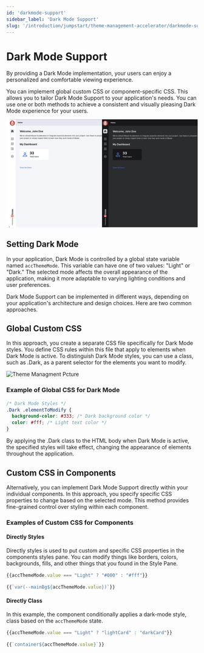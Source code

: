 ```yaml
---
id: 'darkmode-support'
sidebar_label: 'Dark Mode Support'
slug: '/introduction/jumpstart/theme-management-accelerator/darkmode-support'
---
```

# Dark Mode Support

By providing a Dark Mode implementation, your users can enjoy a personalized and comfortable viewing experience.

You can implement global custom CSS or component-specific CSS. This allows you to tailor Dark Mode Support to your application's needs. You can use one or both methods to achieve a consistent and visually pleasing Dark Mode experience for your users.

![Theme Managment Picture](../_images/themeManagment.jpg)

## Setting Dark Mode

In your application, Dark Mode is controlled by a global state variable named `accThemeMode`. This variable can have one of two values: "Light" or "Dark." The selected mode affects the overall appearance of the application, making it more adaptable to varying lighting conditions and user preferences.

Dark Mode Support can be implemented in different ways, depending on your application's architecture and design choices. Here are two common approaches.

## Global Custom CSS

In this approach, you create a separate CSS file specifically for Dark Mode styles. You define CSS rules within this file that apply to elements when Dark Mode is active. To distinguish Dark Mode styles, you can use a class, such as .Dark, as a parent selector for the elements you want to modify.

![Theme Managment Pcture](../_images/globalCss.gif)

###  Example of Global CSS for Dark Mode

```css
/* Dark Mode Styles */
.Dark .elementToModify {
  background-color: #333; /* Dark background color */
  color: #fff; /* Light text color */
}
```

By applying the .Dark class to the HTML body when Dark Mode is active, the specified styles will take effect, changing the appearance of elements throughout the application.

## Custom CSS in Components

Alternatively, you can implement Dark Mode Support directly within your individual components. In this approach, you specify specific CSS properties to change based on the selected mode. This method provides fine-grained control over styling within each component.

### Examples of Custom CSS for Components

#### Directly Styles

Directly styles is used to put custom and specific CSS properties in the components styles pane. You can modify things like borders, colors, backgrounds, fills, and other things that you found in the Style Pane.

```js
{{accThemeMode.value === "Light" ? "#000" : "#fff"}}
```

```js
{{`var(--mainBg${accThemeMode.value})`}}
```

#### Directly Class
In this example, the component conditionally applies a dark-mode style, class based on the `accThemeMode` state.

```js
{{accThemeMode.value === "Light" ? "lightCard" : "darkCard"}}
```

```js
{{`container${accThemeMode.value}`}}
```

